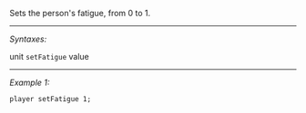 Sets the person's fatigue, from 0 to 1.


---
*Syntaxes:*

unit `setFatigue` value

---
*Example 1:*

```sqf
player setFatigue 1;
```